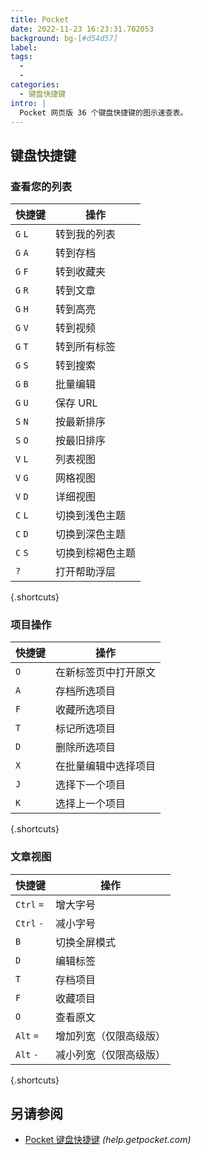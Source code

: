 ```yaml
---
title: Pocket
date: 2022-11-23 16:23:31.702053
background: bg-[#d54d57]
label:
tags:
  -
  -
categories:
  - 键盘快捷键
intro: |
  Pocket 网页版 36 个键盘快捷键的图示速查表。
---
```


## 键盘快捷键

### 查看您的列表

| 快捷键  | 操作                |
| -------- | --------------------- |
| `G` `L`  | 转到我的列表         |
| `G` `A`  | 转到存档         |
| `G` `F`  | 转到收藏夹       |
| `G` `R`  | 转到文章        |
| `G` `H`  | 转到高亮      |
| `G` `V`  | 转到视频          |
| `G` `T`  | 转到所有标签        |
| `G` `S`  | 转到搜索          |
| `G` `B`  | 批量编辑             |
| `G` `U`  | 保存 URL            |
| `S` `N`  | 按最新排序        |
| `S` `O`  | 按最旧排序        |
| `V` `L`  | 列表视图             |
| `V` `G`  | 网格视图             |
| `V` `D`  | 详细视图           |
| `C` `L`  | 切换到浅色主题 |
| `C` `D`  | 切换到深色主题  |
| `C` `S`  | 切换到棕褐色主题 |
| `?`      | 打开帮助浮层     |

{.shortcuts}

### 项目操作

| 快捷键  | 操作                         |
| -------- | ------------------------------ |
| `O`      | 在新标签页中打开原文 |
| `A`      | 存档所选项目      |
| `F`      | 收藏所选项目     |
| `T`      | 标记所选项目          |
| `D`      | 删除所选项目       |
| `X`      | 在批量编辑中选择项目       |
| `J`      | 选择下一个项目           |
| `K`      | 选择上一个项目           |

{.shortcuts}

### 文章视图

| 快捷键   | 操作                                   |
| ---------- | ---------------------------------------- |
| `Ctrl` `=` | 增大字号                   |
| `Ctrl` `-` | 减小字号                   |
| `B`        | 切换全屏模式                  |
| `D`        | 编辑标签                                |
| `T`        | 存档项目                         |
| `F`        | 收藏项目                        |
| `O`        | 查看原文                        |
| `Alt` `=`  | 增加列宽（仅限高级版） |
| `Alt` `-`  | 减小列宽（仅限高级版） |

{.shortcuts}

## 另请参阅

- [Pocket 键盘快捷键](https://help.getpocket.com/article/994-keyboard-shortcuts-in-pocket-for-web)
  _(help.getpocket.com)_
